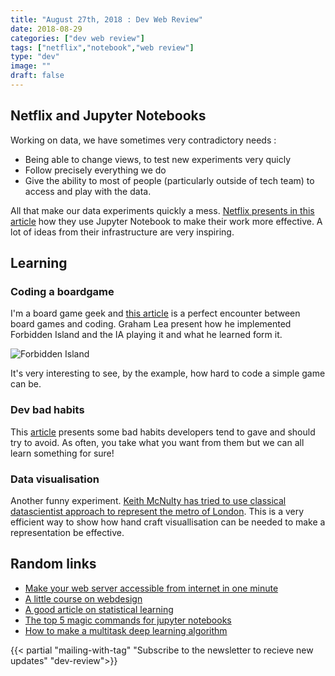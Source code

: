 ```yaml
---
title: "August 27th, 2018 : Dev Web Review"
date: 2018-08-29
categories: ["dev web review"]
tags: ["netflix","notebook","web review"]
type: "dev"
image: ""
draft: false
---
```


## Netflix and Jupyter Notebooks
Working on data, we have sometimes very contradictory needs : 

- Being able to change views, to test new experiments very quicly
- Follow precisely everything we do
- Give the ability to most of people (particularly outside of tech team) to access and play with the data.

All that make our data experiments quickly a mess. [Netflix presents in this article](https://medium.com/netflix-techblog/notebook-innovation-591ee3221233) how they use Jupyter Notebook to make their work more effective. A lot of ideas from their infrastructure are very inspiring.


## Learning

### Coding a boardgame
I'm a board game geek and [this article](https://hackernoon.com/9-fascinating-things-i-learned-while-coding-up-the-rules-of-a-board-game-81df3330b938) is a perfect encounter between board games and coding. Graham Lea present how he implemented Forbidden Island and the IA playing it and what he learned form it.

![Forbidden Island](/img/forbidden-island.jpg)

It's very interesting to see, by the example, how hard to code a simple game can be.


### Dev bad habits
This [article](https://dev.to/lewismenelaws/bad-habits-developers-should-fix-53n9) presents some bad habits developers tend to gave and should try to avoid. As often, you take what you want from them but we can all learn something for sure!


### Data visualisation
Another funny experiment. [Keith McNulty has tried to use classical datascientist approach to represent the metro of London](https://towardsdatascience.com/what-would-the-london-tube-map-look-like-if-data-scientists-designed-it-cfcc38bf2c76?source=rss----7f60cf5620c9---4). This is a very efficient way to show how hand craft visuallisation can be needed to make a representation be effective.



## Random links 

- [Make your web server accessible from internet in one minute](https://dev.to/levivm/exposing-localhost-server-to-the-internet-in-one-minute-2713)
- [A little course on webdesign](https://zen-of-programming.com/design/)
- [A good article on statistical learning](https://towardsdatascience.com/statistical-learning-for-data-science-b61b263c1196)
- [The top 5 magic commands for jupyter notebooks](https://towardsdatascience.com/the-top-5-magic-commands-for-jupyter-notebooks-2bf0c5ae4bb8)
- [How to make a multitask deep learning algorithm](https://towardsdatascience.com/silver-gold-electrum-3-data-techniques-for-multi-task-deep-learning-2655004970a2)



{{< partial "mailing-with-tag" "Subscribe to the newsletter to recieve new updates" "dev-review">}}

